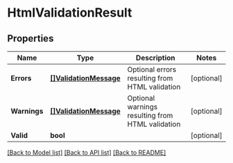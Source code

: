 # HtmlValidationResult

## Properties

Name | Type | Description | Notes
------------ | ------------- | ------------- | -------------
**Errors** | [**[]ValidationMessage**](ValidationMessage) | Optional errors resulting from HTML validation | [optional] 
**Warnings** | [**[]ValidationMessage**](ValidationMessage) | Optional warnings resulting from HTML validation | [optional] 
**Valid** | **bool** |  | [optional] 

[[Back to Model list]](../README#documentation-for-models) [[Back to API list]](../README#documentation-for-api-endpoints) [[Back to README]](../README)



